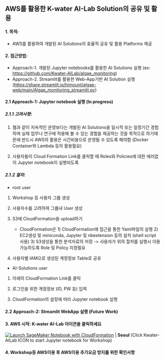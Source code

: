 ## AWS를 활용한 K-water AI-Lab Solution의 공유 및 활용

#### 1. 목적:

- AWS를 활용하여 개발된 AI Solutions의 효율적 공유 및 활용 Platforms 제공

#### 2. 접근방법:
- Approach-1. 개발된 Jupyter notebooks를 활용한 AI Solutions 실행 (ex: https://github.com/Kwater-AILab/algae_monitoring)
- Approach-2. Streamlit를 활용한 Web-App기반 AI Solution 실행 (https://share.streamlit.io/himount/algae-web/main/Algae_monitoring_streamlit.py)

#### 2.1 Approach-1: Jupyter notebook 실행 (In progress)

##### 2.1.1 고려사항:

1. 웹과 같이 지속적인 운영보다는 개발된 AI Solutions을 일시적 또는 일정기간 경험하며 실제 업무나 연구에 적용해 볼 수 있는 경험을 제공하는 것을 목적으로
   하기때문에 반드시 AWS의 활용은 시간비용으로 운영될 수 있도록 해야함 (Docker Container와 Lambda 등의 활용필요)
   
2. 사용자들이 Cloud Formation Link를 클릭할 때 Roles와 Policies에 대한 에러없이 Jupyter notebook이 실행되도록

##### 2.1.2 절차: 
* root user
1. Workshop 등 사용자 그룹 생성

2. 사용자수를 고려하여 그룹내 User 생성

3. S3에 CloudFormation을 upload하기
   - CloudFormation은 1) CloudFormation에 접근을 통한 Yaml파일의 실행
                      2) EC2생성 및 miniconda, Jupyter 및 nbextension 등의 설치 (shell script 사용)
                      3) S3생성을 통한 분석자료의 저장
    -> 사용자가 위의 절차를 실행시 이용가능하도록 Role 및 Policy 지정필요
   
4. 사용자별 IAM으로 생성된 계정정보 Table로 공유

* AI-Solutions user

1. 아래의 CloudFormation Link를 클릭

2. 로그인을 위한 계정정보 (ID, PW 등) 입력

3. CloudFormation의 설정에 따라 Jupyter notebook 실행

#### 2.2 Approach-2: Streamlit WebApp 실행 (Future Work)


#### 3. AWS 시작: K-water AI-Lab 아이콘을 클릭하세요

[![Launch SageMaker Notebook with CloudFormation](kwater_ailab.png)](https://console.aws.amazon.com/cloudformation/home?region=ap-northeast-2#/stacks/new?stackName=workshop-notebook&templateURL=https://kwaterailab1.s3.ap-northeast-2.amazonaws.com/template-kwater.yaml) |
**Seoul** (Click Kwater-AILab ICON to start Jupyter notebook for Workshop) 

#### 4. Workshop등 AWS이용 후 AWS이용 추가요금 방지를 위한 확인사항

